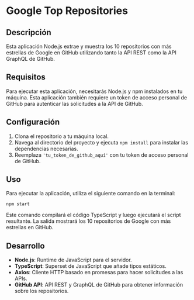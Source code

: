# Google Top Repositories

## Descripción
Esta aplicación Node.js extrae y muestra los 10 repositorios con más estrellas de Google en GitHub utilizando tanto la API REST como la API GraphQL de GitHub.

## Requisitos
Para ejecutar esta aplicación, necesitarás Node.js y npm instalados en tu máquina. Esta aplicación también requiere un token de acceso personal de GitHub para autenticar las solicitudes a la API de GitHub.

## Configuración
1. Clona el repositorio a tu máquina local.
2. Navega al directorio del proyecto y ejecuta `npm install` para instalar las dependencias necesarias.
3. Reemplaza `'tu_token_de_github_aquí'` con tu token de acceso personal de GitHub.

## Uso
Para ejecutar la aplicación, utiliza el siguiente comando en la terminal:

```
npm start
```

Este comando compilará el código TypeScript y luego ejecutará el script resultante. La salida mostrará los 10 repositorios de Google con más estrellas en GitHub.

## Desarrollo
- **Node.js**: Runtime de JavaScript para el servidor.
- **TypeScript**: Superset de JavaScript que añade tipos estáticos.
- **Axios**: Cliente HTTP basado en promesas para hacer solicitudes a las APIs.
- **GitHub API**: API REST y GraphQL de GitHub para obtener información sobre los repositorios.